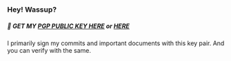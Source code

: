 ### Hey! Wassup?

##### :key: GET MY [PGP PUBLIC KEY HERE](https://saket-upadhyay.github.io/pubkey.html) or [HERE](http://keys.gnupg.net/pks/lookup?op=vindex&fingerprint=on&search=0x777F77B28C8AF5E9)
I primarily sign my commits and important documents with this key pair. And you can verify with the same.

